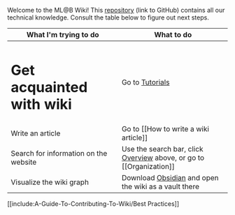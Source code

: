Welcome to the ML@B Wiki! This [repository](https://github.com/mlberkeley/wiki) (link to GitHub) contains all our technical knowledge. Consult the table below to figure out next steps.

|What I'm trying to do|What to do|
|---------------------|----------|
|<h1>Get acquainted with wiki</h1>|Go to [Tutorials](./Tutorials/)|
|Write an article|Go to [[How to write a wiki article]]|
|Search for information on the website|Use the search bar, click [Overview](./gollum/overview) above, or go to [[Organization]]|
|Visualize the wiki graph|Download [Obsidian](https://obsidian.md) and open the wiki as a vault there|

[[include:A-Guide-To-Contributing-To-Wiki/Best Practices]]